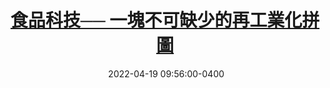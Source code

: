 ---
layout: post
title: <a href='https://www.master-insight.com/%e9%a3%9f%e5%93%81%e7%a7%91%e6%8a%80%e2%94%80%e2%94%80%e4%b8%80%e5%a1%8a%e4%b8%8d%e5%8f%af%e7%bc%ba%e5%b0%91%e7%9a%84%e5%86%8d%e5%b7%a5%e6%a5%ad%e5%8c%96%e6%8b%bc%e5%9c%96/' target="_blank">食品科技── 一塊不可缺少的再工業化拼圖</a> 
date:  2022-04-19 09:56:00-0400
description: 在全球消費者眼中，香港的食品製造商通常被視為擁有良好信譽和高安全標準的優質生產商。利用香港在食品行業的現有競爭優勢，加以有效應用工業4.0和其他新工業技術，必定為香港經濟帶來新機遇。
tags: Reindustrialization HongKong
categories: Chinese
---